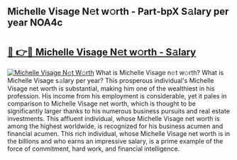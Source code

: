 ## Michelle Visage N𝚎t w𝚘rth - Part-bpX S𝚊lary per year NOA4c

# <h2><a href="http://gc0kqyf.nevu.top/?p=Michelle+Visage">🔗 👉🔴 Michelle Visage N𝚎t w𝚘rth - S𝚊lary</a></h2>

[![Michelle Visage N𝚎t W𝚘rth](https://i.imgur.com/Oavwk0R.jpeg)](http://gc0kqyf.nevu.top/?p=Michelle+Visage)
What is Michelle Visage n𝚎t w𝚘rth? What is Michelle Visage s𝚊lary per year?
This prosperous individual's Michelle Visage net worth is substantial, making him one of the wealthiest in his profession. His income from his employment is considerable, yet it pales in comparison to Michelle Visage net worth, which is thought to be significantly larger thanks to his numerous business pursuits and real estate investments. This affluent individual, whose Michelle Visage net worth is among the highest worldwide, is recognized for his business acumen and financial acumen. This rich individual, whose Michelle Visage net worth is in the billions and who earns an impressive salary, is a prime example of the force of commitment, hard work, and financial intelligence.
